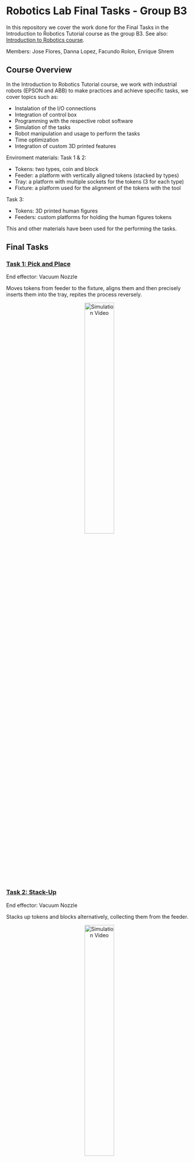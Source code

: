 # Robotics Lab Final Tasks - Group B3
In this repository we cover the work done for the Final Tasks in the Introduction to Robotics Tutorial course as the group B3. See also: [Introduction to Robotics course](https://github.com/EnriqueShrem/B3-Robotics).

Members: Jose Flores, Danna Lopez, Facundo Rolon, Enrique Shrem

## Course Overview
In the Introduction to Robotics Tutorial course, we work with industrial robots (EPSON and ABB) to make practices and achieve specific tasks, we cover topics such as:
- Instalation of the I/O connections
- Integration of control box
- Programming with the respective robot software
- Simulation of the tasks
- Robot manipulation and usage to perform the tasks
- Time optimization
- Integration of custom 3D printed features

Enviroment materials:
Task 1 & 2:
- Tokens: two types, coin and block
- Feeder: a platform with vertically aligned tokens (stacked by types)
- Tray: a platform with multiple sockets for the tokens (3 for each type)
- Fixture: a platform used for the alignment of the tokens with the tool
  
Task 3:
- Tokens: 3D printed human figures
- Feeders: custom platforms for holding the human figures tokens

This and other materials have been used for the performing the tasks.

## Final Tasks
### [Task 1: Pick and Place](Task%201%3A%20Pick%20and%20Place.md)
End effector: Vacuum Nozzle

Moves tokens from feeder to the fixture, aligns them and then precisely inserts them into the tray, repites the process reversely.
<p align="center">
<a  href="https://youtu.be/L9NZz7nbw-M" target="_blank">
    <img src="https://img.youtube.com/vi/L9NZz7nbw-M/0.jpg" alt="Simulation Video" style="width:40%; max-width:600px, height:30%;">
</a>
</p>

### [Task 2: Stack-Up](Task%202%3A%20Stack-Up.md)
End effector: Vacuum Nozzle

Stacks up tokens and blocks alternatively, collecting them from the feeder.
<p align="center">
<a  href="https://youtu.be/7zq75P6Hq2w" target="_blank">
    <img src="https://img.youtube.com/vi/7zq75P6Hq2w/0.jpg" alt="Simulation Video" style="width:40%; max-width:600px, height:30%;">
</a>
</p>

### [Task 3: Pushing Alignment and Button-Based Stacking](Task%203%3A%20Robot%20Drawing%20%26%20Puzzle.md) (Open-ended)
Integration Task.

End effector: Pneumatic Gripper (Custom Gripper Fixtures)

Moves tokens feom fwaters to a determined position and then aligns then by pushing with the next 


## Features
### [Control Box |🔴🟠🟢🔵⚪🚨| & I/O Connections 🔌📍](IO%20Connections.md)
### [HMI Design](HMI%20Design%20Task%203.md)
### [CAD Designs](CAD%20Designs.md)


